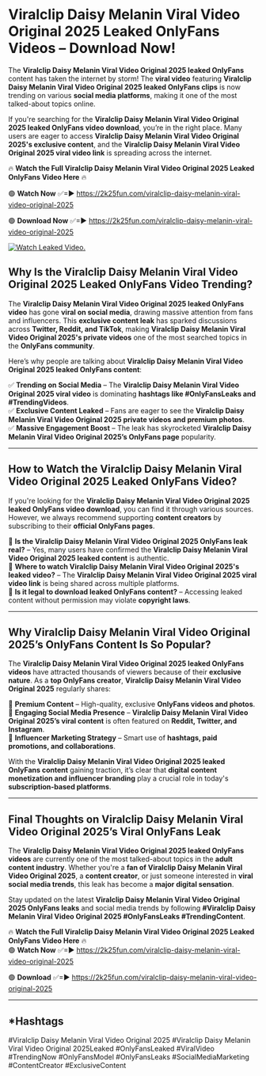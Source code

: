 # Viralclip Daisy Melanin Viral Video Original 2025 Leaked OnlyFans Videos – Download Now!

The **Viralclip Daisy Melanin Viral Video Original 2025 leaked OnlyFans** content has taken the internet by storm! The **viral video** featuring **Viralclip Daisy Melanin Viral Video Original 2025 leaked OnlyFans clips** is now trending on various **social media platforms**, making it one of the most talked-about topics online.  

If you're searching for the **Viralclip Daisy Melanin Viral Video Original 2025 leaked OnlyFans video download**, you’re in the right place. Many users are eager to access **Viralclip Daisy Melanin Viral Video Original 2025's exclusive content**, and the **Viralclip Daisy Melanin Viral Video Original 2025 viral video link** is spreading across the internet.  

🔥 **Watch the Full Viralclip Daisy Melanin Viral Video Original 2025 Leaked OnlyFans Video Here** 🔥  

🟢 **Watch Now** ✅=► https://2k25fun.com/viralclip-daisy-melanin-viral-video-original-2025

🟢 **Download Now** ✅=► https://2k25fun.com/viralclip-daisy-melanin-viral-video-original-2025

[![Watch Leaked Video.](https://miro.medium.com/v2/resize:fit:828/format:webp/1*cilzJN44JGOrTw9NJCrNHA.gif "Watch Leaked Video")](https://2k25fun.com/viralclip-daisy-melanin-viral-video-original-2025)

## **Why Is the Viralclip Daisy Melanin Viral Video Original 2025 Leaked OnlyFans Video Trending?**  

The **Viralclip Daisy Melanin Viral Video Original 2025 leaked OnlyFans video** has gone **viral on social media**, drawing massive attention from fans and influencers. This **exclusive content leak** has sparked discussions across **Twitter, Reddit, and TikTok**, making **Viralclip Daisy Melanin Viral Video Original 2025's private videos** one of the most searched topics in the **OnlyFans community**.  

Here’s why people are talking about **Viralclip Daisy Melanin Viral Video Original 2025 leaked OnlyFans content**:  

✅ **Trending on Social Media** – The **Viralclip Daisy Melanin Viral Video Original 2025 viral video** is dominating **hashtags like #OnlyFansLeaks and #TrendingVideos**.  
✅ **Exclusive Content Leaked** – Fans are eager to see the **Viralclip Daisy Melanin Viral Video Original 2025 private videos and premium photos**.  
✅ **Massive Engagement Boost** – The leak has skyrocketed **Viralclip Daisy Melanin Viral Video Original 2025’s OnlyFans page** popularity.  

---

## **How to Watch the Viralclip Daisy Melanin Viral Video Original 2025 Leaked OnlyFans Video?**  

If you're looking for the **Viralclip Daisy Melanin Viral Video Original 2025 leaked OnlyFans video download**, you can find it through various sources. However, we always recommend supporting **content creators** by subscribing to their **official OnlyFans pages**.  

🔹 **Is the Viralclip Daisy Melanin Viral Video Original 2025 OnlyFans leak real?** – Yes, many users have confirmed the **Viralclip Daisy Melanin Viral Video Original 2025 leaked content** is authentic.  
🔹 **Where to watch Viralclip Daisy Melanin Viral Video Original 2025's leaked video?** – The **Viralclip Daisy Melanin Viral Video Original 2025 viral video link** is being shared across multiple platforms.  
🔹 **Is it legal to download leaked OnlyFans content?** – Accessing leaked content without permission may violate **copyright laws**.  

---

## **Why Viralclip Daisy Melanin Viral Video Original 2025’s OnlyFans Content Is So Popular?**  

The **Viralclip Daisy Melanin Viral Video Original 2025 leaked OnlyFans videos** have attracted thousands of viewers because of their **exclusive nature**. As a **top OnlyFans creator**, **Viralclip Daisy Melanin Viral Video Original 2025** regularly shares:  

📌 **Premium Content** – High-quality, exclusive **OnlyFans videos and photos**.  
📌 **Engaging Social Media Presence** – **Viralclip Daisy Melanin Viral Video Original 2025’s viral content** is often featured on **Reddit, Twitter, and Instagram**.  
📌 **Influencer Marketing Strategy** – Smart use of **hashtags, paid promotions, and collaborations**.  

With the **Viralclip Daisy Melanin Viral Video Original 2025 leaked OnlyFans content** gaining traction, it’s clear that **digital content monetization and influencer branding** play a crucial role in today's **subscription-based platforms**.  

---

## **Final Thoughts on Viralclip Daisy Melanin Viral Video Original 2025’s Viral OnlyFans Leak**  

The **Viralclip Daisy Melanin Viral Video Original 2025 leaked OnlyFans videos** are currently one of the most talked-about topics in the **adult content industry**. Whether you're a **fan of Viralclip Daisy Melanin Viral Video Original 2025**, a **content creator**, or just someone interested in **viral social media trends**, this leak has become a **major digital sensation**.  

Stay updated on the latest **Viralclip Daisy Melanin Viral Video Original 2025 OnlyFans leaks** and social media trends by following **#Viralclip Daisy Melanin Viral Video Original 2025 #OnlyFansLeaks #TrendingContent**.  

🔥 **Watch the Full Viralclip Daisy Melanin Viral Video Original 2025 Leaked OnlyFans Video Here** 🔥  
🟢 **Watch Now** ✅=► https://2k25fun.com/viralclip-daisy-melanin-viral-video-original-2025

🟢 **Download** ✅=► https://2k25fun.com/viralclip-daisy-melanin-viral-video-original-2025

---

## *Hashtags
#Viralclip Daisy Melanin Viral Video Original 2025 #Viralclip Daisy Melanin Viral Video Original 2025Leaked #OnlyFansLeaked #ViralVideo #TrendingNow #OnlyFansModel #OnlyFansLeaks #SocialMediaMarketing #ContentCreator #ExclusiveContent  